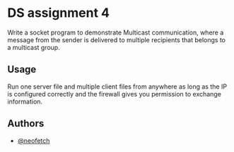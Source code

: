 
# DS assignment 4

Write a socket program to demonstrate Multicast communication, where a message from the sender is delivered to multiple recipients that belongs to a multicast group. 
  
## Usage

Run one server file and multiple client files from anywhere as long as the IP is configured correctly and the firewall gives you permission to exchange information.

  
## Authors

- [@neofetch](https://www.github.com/mayank-pq2q4)
